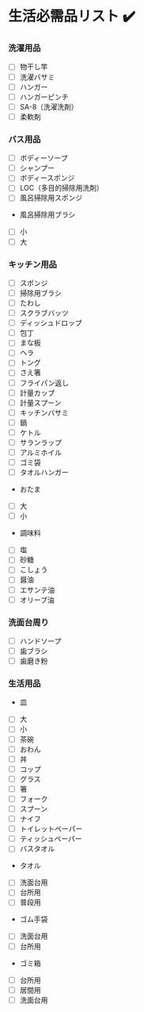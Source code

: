 # 生活必需品リスト :heavy_check_mark:

### 洗濯用品
- [ ] 物干し竿
- [ ] 洗濯バサミ
- [ ] ハンガー
- [ ] ハンガーピンチ
- [ ] SA-8（洗濯洗剤）
- [ ] 柔軟剤

### バス用品
- [ ] ボディーソープ
- [ ] シャンプー
- [ ] ボディースポンジ
- [ ] LOC（多目的掃除用洗剤）
- [ ] 風呂掃除用スポンジ
 - 風呂掃除用ブラシ
- [ ] 小
- [ ] 大

### キッチン用品
- [ ] スポンジ
- [ ] 掃除用ブラシ
- [ ] たわし
- [ ] スクラブバッツ
- [ ] ディッシュドロップ
- [ ] 包丁
- [ ] まな板
- [ ] ヘラ
- [ ] トング
- [ ] さえ箸
- [ ] フライパン返し
- [ ] 計量カップ
- [ ] 計量スプーン
- [ ] キッチンバサミ
- [ ] 鍋
- [ ] ケトル
- [ ] サランラップ
- [ ] アルミホイル
- [ ] ゴミ袋
- [ ] タオルハンガー
 - おたま
- [ ] 大
- [ ] 小
 - 調味料
- [ ] 塩
- [ ] 砂糖
- [ ] こしょう
- [ ] 醤油
- [ ] エサンテ油
- [ ] オリーブ油

### 洗面台周り
- [ ] ハンドソープ
- [ ] 歯ブラシ
- [ ] 歯磨き粉

### 生活用品
- 皿
- [ ] 大
- [ ] 小
- [ ] 茶碗
- [ ] おわん
- [ ] 丼
- [ ] コップ
- [ ] グラス
- [ ] 箸
- [ ] フォーク
- [ ] スプーン
- [ ] ナイフ
- [ ] トイレットペーパー
- [ ] ティッシュペーパー
- [ ] バスタオル
 - タオル
- [ ] 洗面台用
- [ ] 台所用
- [ ] 普段用
 - ゴム手袋
- [ ] 洗面台用
- [ ] 台所用
 - ゴミ箱
- [ ] 台所用
- [ ] 居間用
- [ ] 洗面台用
